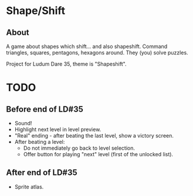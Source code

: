 Shape/Shift
===========

About
-----

A game about shapes which shift... and also shapeshift. Command triangles,
squares, pentagons, hexagons around. They (you) solve puzzles.

Project for Ludum Dare 35, theme is "Shapeshift".

TODO
====

Before end of LD#35
-------------------

- Sound!
- Highlight next level in level preview.
- "Real" ending - after beating the last level, show a victory screen.
- After beating a level:
  - Do not immediately go back to level selection.
  - Offer button for playing "next" level (first of the unlocked list).

After end of LD#35
------------------

- Sprite atlas.
